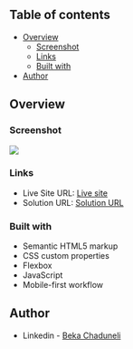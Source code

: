 ## Table of contents

- [Overview](#overview)
  - [Screenshot](#screenshot)
  - [Links](#links)
  - [Built with](#built-with)
- [Author](#author)


## Overview

### Screenshot

![](design/desktop-prewiew-jpg)

### Links

- Live Site URL: [Live site](https://bekaChaduneli.github.io/faq-accordion-card)
- Solution URL: [Solution URL](https://github.com/bekaChaduneli/faq-accordion-card)

### Built with

- Semantic HTML5 markup
- CSS custom properties
- Flexbox
- JavaScript
- Mobile-first workflow

## Author

- Linkedin - [Beka Chaduneli](https://www.linkedin.com/in/beka-chaduneli-28203422b/)

